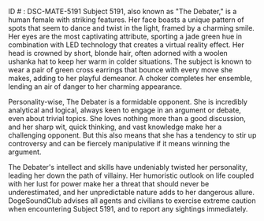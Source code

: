 ID # : DSC-MATE-5191
Subject 5191, also known as "The Debater," is a human female with striking features. Her face boasts a unique pattern of spots that seem to dance and twist in the light, framed by a charming smile. Her eyes are the most captivating attribute, sporting a jade green hue in combination with LED technology that creates a virtual reality effect. Her head is crowned by short, blonde hair, often adorned with a woolen ushanka hat to keep her warm in colder situations. The subject is known to wear a pair of green cross earrings that bounce with every move she makes, adding to her playful demeanor. A choker completes her ensemble, lending an air of danger to her charming appearance.

Personality-wise, The Debater is a formidable opponent. She is incredibly analytical and logical, always keen to engage in an argument or debate, even about trivial topics. She loves nothing more than a good discussion, and her sharp wit, quick thinking, and vast knowledge make her a challenging opponent. But this also means that she has a tendency to stir up controversy and can be fiercely manipulative if it means winning the argument.

The Debater's intellect and skills have undeniably twisted her personality, leading her down the path of villainy. Her humoristic outlook on life coupled with her lust for power make her a threat that should never be underestimated, and her unpredictable nature adds to her dangerous allure. DogeSoundClub advises all agents and civilians to exercise extreme caution when encountering Subject 5191, and to report any sightings immediately.